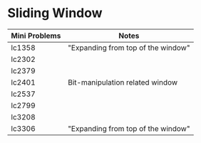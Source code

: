 # Sliding Window

| Mini Problems | Notes                              |
| ------------- | ---------------------------------- |
| lc1358        | "Expanding from top of the window" |
| lc2302        |                                    |
| lc2379        |                                    |
| lc2401        | Bit-manipulation related window    |
| lc2537        |                                    |
| lc2799        |                                    |
| lc3208        |                                    |
| lc3306        | "Expanding from top of the window" |

